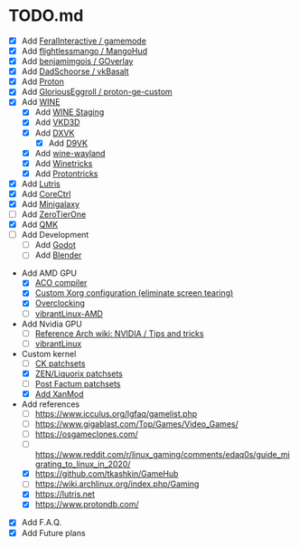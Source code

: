 # TODO.md

- [x] Add [FeralInteractive / gamemode](https://github.com/FeralInteractive/gamemode)
- [x] Add [flightlessmango / MangoHud](https://github.com/flightlessmango/MangoHud)
- [x] Add [benjamimgois / GOverlay](https://github.com/benjamimgois/goverlay)
- [x] Add [DadSchoorse / vkBasalt](https://github.com/DadSchoorse/vkBasalt)
- [x] Add [Proton](https://github.com/ValveSoftware/Proton)
- [x] Add [GloriousEggroll / proton-ge-custom](https://github.com/GloriousEggroll/proton-ge-custom)
- [x] Add [WINE](https://www.winehq.org/)
	- [x] Add [WINE Staging](https://wiki.winehq.org/Wine-Staging)
	- [x] Add [VKD3D](https://github.com/d3d12/vkd3d)
	- [x] Add [DXVK](https://github.com/doitsujin/dxvk)
		- [x] Add [D9VK](https://github.com/Joshua-Ashton/d9vk)
	- [x] Add [wine-wayland](https://github.com/varmd/wine-wayland)
	- [x] Add [Winetricks](https://wiki.winehq.org/Winetricks)
	- [x] Add [Protontricks](https://github.com/Matoking/protontricks)
- [x] Add [Lutris](https://lutris.net/)
- [x] Add [CoreCtrl](https://gitlab.com/corectrl/corectrl)
- [x] Add [Minigalaxy](https://github.com/sharkwouter/minigalaxy)
- [ ] Add [ZeroTierOne](https://github.com/zerotier/ZeroTierOne)
- [x] Add [QMK](https://github.com/qmk/qmk_firmware)
- [ ] Add Development
	- [ ] Add [Godot](https://godotengine.org/)
	- [ ] Add [Blender](https://www.blender.org/)
- Add AMD GPU
	- [x] [ACO compiler](https://wiki.archlinux.org/index.php/AMDGPU#ACO_compiler)
	- [x] [Custom Xorg configuration (eliminate screen tearing)](https://wiki.archlinux.org/index.php/AMDGPU#Xorg_configuration)
	- [x] [Overclocking](https://wiki.archlinux.org/index.php/AMDGPU#Overclocking)
	- [ ] [vibrantLinux-AMD](https://github.com/Scrumplex/vibrantLinux-AMD)
- Add Nvidia GPU
	- [ ] [Reference Arch wiki: NVIDIA / Tips and tricks](https://wiki.archlinux.org/index.php/NVIDIA/Tips_and_tricks)
	- [ ] [vibrantLinux](https://github.com/zee-mzha/vibrantLinux)
- Custom kernel
	- [ ] [CK patchsets](http://ck.kolivas.org/)
	- [x] [ZEN/Liquorix patchsets](https://github.com/zen-kernel/zen-kernel)
	- [ ] [Post Factum patchsets](https://gitlab.com/post-factum/pf-kernel)
	- [x] [Add XanMod](https://xanmod.org/)
- Add references
	- [ ] https://www.icculus.org/lgfaq/gamelist.php
	- [ ] https://www.gigablast.com/Top/Games/Video_Games/
	- [ ] https://osgameclones.com/
	- [ ] https://www.reddit.com/r/linux_gaming/comments/edaq0s/guide_migrating_to_linux_in_2020/
	- [x] https://github.com/tkashkin/GameHub
	- [ ] https://wiki.archlinux.org/index.php/Gaming
	- [x] https://lutris.net
	- [x] https://www.protondb.com/
- [x] Add F.A.Q.
- [x] Add Future plans
